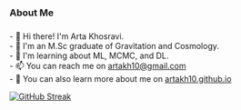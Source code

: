 

<h3 align="left">About Me</h3>

###

<p align="left">
    - 👋 Hi there! I'm Arta Khosravi.<br>
    - 💫 I'm an M.Sc graduate of Gravitation and Cosmology.<br>
<!--     - 🔭 I’m currently working on using ML methods to find the accretion efficiency of SMBHs in AGNs with high redshifts.<br> -->
    - 🌱 I'm learning about ML, MCMC, and DL.<br>
    - 📫 You can reach me on <a href="artakh10@gmail.com" target="_blank">artakh10@gmail.com</a> <br>
    - 📄 You can also learn more about me on <a href="artakh10.github.io" target="_blank">artakh10.github.io  </a>
</p>

[![GitHub Streak](https://streak-stats.demolab.com/?user=artakh10)](https://git.io/streak-stats)
